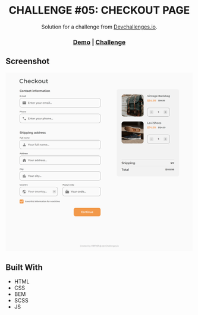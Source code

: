 <h1 align="center">CHALLENGE #05: CHECKOUT PAGE</h1>   

<div align="center">
   Solution for a challenge from  <a href="http://devchallenges.io" target="_blank">Devchallenges.io</a>.
</div>

<div align="center">
  <h3>
    <a href="https://virt1st.github.io/devchallenges-checkout-page/">Demo</a>
    <span> | </span>
    <a href="https://devchallenges.io/challenges/0J1NxxGhOUYVqihwegfO">Challenge</a>
  </h3>
</div>

## Screenshot

![screenshot](img/screenshot.png)

## Built With

-   HTML
-   CSS
-   BEM
-   SCSS
-   JS
